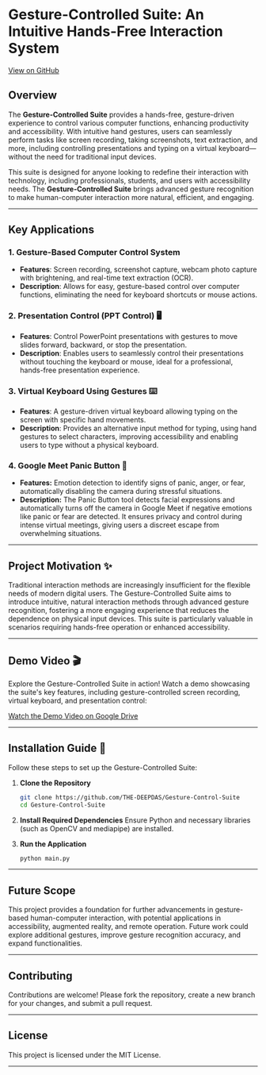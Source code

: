 
# Gesture-Controlled Suite: An Intuitive Hands-Free Interaction System

[View on GitHub](https://github.com/THE-DEEPDAS/Gesture-Control-Suite)

## Overview

The **Gesture-Controlled Suite** provides a hands-free, gesture-driven experience to control various computer functions, enhancing productivity and accessibility. With intuitive hand gestures, users can seamlessly perform tasks like screen recording, taking screenshots, text extraction, and more, including controlling presentations and typing on a virtual keyboard—without the need for traditional input devices.

This suite is designed for anyone looking to redefine their interaction with technology, including professionals, students, and users with accessibility needs. The **Gesture-Controlled Suite** brings advanced gesture recognition to make human-computer interaction more natural, efficient, and engaging.

---

## Key Applications

### 1. Gesture-Based Computer Control System
   - **Features**: Screen recording, screenshot capture, webcam photo capture with brightening, and real-time text extraction (OCR).
   - **Description**: Allows for easy, gesture-based control over computer functions, eliminating the need for keyboard shortcuts or mouse actions.

### 2. Presentation Control (PPT Control) 🖥️
   - **Features**: Control PowerPoint presentations with gestures to move slides forward, backward, or stop the presentation.
   - **Description**: Enables users to seamlessly control their presentations without touching the keyboard or mouse, ideal for a professional, hands-free presentation experience.

### 3. Virtual Keyboard Using Gestures ⌨️
   - **Features**: A gesture-driven virtual keyboard allowing typing on the screen with specific hand movements.
   - **Description**: Provides an alternative input method for typing, using hand gestures to select characters, improving accessibility and enabling users to type without a physical keyboard.
### 4. **Google Meet Panic Button 🚨**  
   - **Features:** Emotion detection to identify signs of panic, anger, or fear, automatically disabling the camera during stressful situations.  
   - **Description:** The Panic Button tool detects facial expressions and automatically turns off the camera in Google Meet if negative emotions like panic or fear are detected. It ensures privacy and control during intense virtual meetings, giving users a discreet escape from overwhelming situations.
---

## Project Motivation ✨

Traditional interaction methods are increasingly insufficient for the flexible needs of modern digital users. The Gesture-Controlled Suite aims to introduce intuitive, natural interaction methods through advanced gesture recognition, fostering a more engaging experience that reduces the dependence on physical input devices. This suite is particularly valuable in scenarios requiring hands-free operation or enhanced accessibility.

---

## Demo Video 🎬

Explore the Gesture-Controlled Suite in action! Watch a demo showcasing the suite's key features, including gesture-controlled screen recording, virtual keyboard, and presentation control:

[Watch the Demo Video on Google Drive](https://drive.google.com/file/d/1sWiR8qSKhti5zCXLqUtJMzrJANscraKG/view)

---

## Installation Guide 🚀

Follow these steps to set up the Gesture-Controlled Suite:

1. **Clone the Repository**
   ```bash
   git clone https://github.com/THE-DEEPDAS/Gesture-Control-Suite
   cd Gesture-Control-Suite
   ```

2. **Install Required Dependencies**
   Ensure Python and necessary libraries (such as OpenCV and mediapipe) are installed.

3. **Run the Application**
   ```bash
   python main.py
   ```

---

## Future Scope

This project provides a foundation for further advancements in gesture-based human-computer interaction, with potential applications in accessibility, augmented reality, and remote operation. Future work could explore additional gestures, improve gesture recognition accuracy, and expand functionalities.

---

## Contributing

Contributions are welcome! Please fork the repository, create a new branch for your changes, and submit a pull request.

---

## License

This project is licensed under the MIT License.

---

